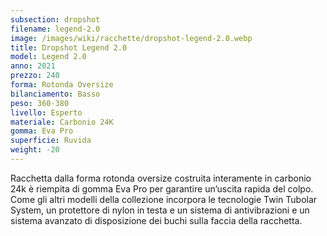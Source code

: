 ```yaml
---
subsection: dropshot
filename: legend-2.0
image: /images/wiki/racchette/dropshot-legend-2.0.webp
title: Dropshot Legend 2.0
model: Legend 2.0
anno: 2021
prezzo: 240
forma: Rotonda Oversize
bilanciamento: Basso
peso: 360-380
livello: Esperto
materiale: Carbonio 24K
gomma: Eva Pro
superficie: Ruvida
weight: -20
---
```

Racchetta dalla forma rotonda oversize costruita interamente in carbonio 24k è riempita di gomma Eva Pro per garantire un’uscita rapida del colpo. Come gli altri modelli della collezione incorpora le tecnologie Twin Tubolar System, un protettore di nylon in testa e un sistema di antivibrazioni e un sistema avanzato di disposizione dei buchi sulla faccia della racchetta.